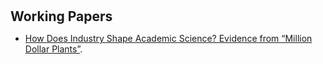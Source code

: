 <h1 id="paper"></h1>

<h2 style="margin: 30px 0px 10px;">Working Papers</h2>

<ul>

<li><span style="color:#e74d3c"><a href="https://www.dropbox.com/scl/fi/yqsnl56ym49sfki9wwfep/MDP_Xia_NBER.pdf?rlkey=iu6bowwce5a8lrt62wjb002kg&st=sjzba2sv&dl=0">How Does Industry Shape Academic Science? Evidence from “Million Dollar Plants”</a></span>.</li>

</ul>
